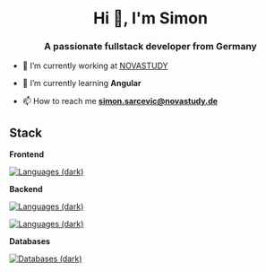 <h1 align="center">Hi 👋, I'm Simon</h1>
<h3 align="center">A passionate fullstack developer from Germany</h3>

- 🔭 I’m currently working at [NOVASTUDY](novastudy.de)

- 🌱 I’m currently learning **Angular**

- 📫 How to reach me **simon.sarcevic@novastudy.de**

<p align="left">
</p>

## Stack

**Frontend**

[![Languages (dark)](https://skillicons.dev/icons?i=html,css,angular,react=3&theme=dark#gh-dark-mode-only)](https://skillicons.dev#gh-dark-mode-only)

**Backend**

[![Languages (dark)](https://skillicons.dev/icons?i=cs,java,nodejs,=3&theme=dark#gh-dark-mode-only)](https://skillicons.dev#gh-dark-mode-only)

[![Languages (dark)](https://skillicons.dev/icons?i=js,ts,php,=3&theme=dark#gh-dark-mode-only)](https://skillicons.dev#gh-dark-mode-only)

**Databases**

[![Databases (dark)](https://skillicons.dev/icons?i=oracle,mssql,sqlite,mysql=3&theme=dark#gh-dark-mode-only)](https://skillicons.dev#gh-dark-mode-only)
